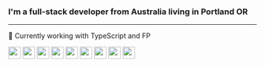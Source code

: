 <h3>I'm a full-stack developer from Australia living in Portland OR</h3>

---

📓 Currently working with TypeScript and FP


<img src="https://img.shields.io/badge/-HTML5-333333?style=flat&logo=HTML5" height="25" /> <img src="https://img.shields.io/badge/-CSS-333333?style=flat&logo=CSS3&logoColor=1572B6" height="25" /> <img src="https://img.shields.io/badge/-Bootstrap-333333?style=flat&logo=bootstrap&logoColor=563D7C" height="25" /> <img src="https://img.shields.io/badge/-JavaScript-333333?style=flat&logo=javascript" height="25" /> <img src="https://img.shields.io/badge/TypeScript-333333?style=flat&logo=typescript" height="25" /> <img src="https://img.shields.io/badge/-Node.js-333333?style=flat&logo=node.js" height="25" /> <img src="https://img.shields.io/badge/-React-333333?style=flat&logo=react" height="25" /> <img src="https://img.shields.io/badge/-Git-333333?style=flat&logo=git" height="25" /> <img src="https://img.shields.io/badge/-GitHub-333333?style=flat&logo=github" height="25" /> 


